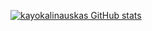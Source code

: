 [![kayokalinauskas GitHub stats](https://github-readme-stats.vercel.app/api?username=kayokalinauskas)](https://github.com/kayokalinauskas/github-readme-stats)
